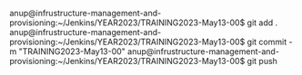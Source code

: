 anup@infrustructure-management-and-provisioning:~/Jenkins/YEAR2023/TRAINING2023-May13-00$ git add .
anup@infrustructure-management-and-provisioning:~/Jenkins/YEAR2023/TRAINING2023-May13-00$ git commit -m "TRAINING2023-May13-00"
anup@infrustructure-management-and-provisioning:~/Jenkins/YEAR2023/TRAINING2023-May13-00$ git push